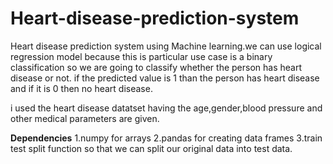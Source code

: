# Heart-disease-prediction-system
Heart disease prediction system using Machine learning.we can use logical regression model
because this is particular use case is a binary classification so we are going to classify
whether the person has heart disease or not.
if the predicted value is 1 than the person has heart disease and if it is 0 then no heart disease.

i used the heart disease datatset having the age,gender,blood pressure and other medical
parameters are given.

**Dependencies**
1.numpy for arrays
2.pandas for creating data frames
3.train test split function so that we can split our original data into test data.
